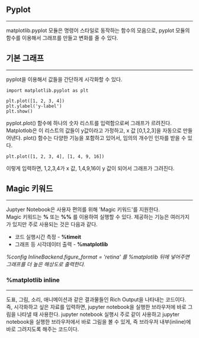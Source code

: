 ## Pyplot
---
matplotlib.pyplot 모듈은 명령어 스타일로 동작하는 함수의 모음으로, pyplot 모듈의 함수를 이용해서 그래프를 만들고 변화를 줄 수 있다. 


## 기본 그래프
---
pyplot을 이용해서 값들을 간단하게 시각화할 수 있다.
```
import matplotlib.pyplot as plt

plt.plot([1, 2, 3, 4])
plt.ylabel('y-label')
plt.show()
```
pyplot.plot() 함수에 하나의 숫자 리스트를 입력함으로써 그래프가 르려진다. Matplotlob은 이 리스트의 값들이 y값이라고 가정하고, x 값 [0,1,2,3]을 
자동으로 만들어낸다. plot() 함수는 다양한 기능을 포함하고 있어서, 임의의 개수인 인자를 받을 수 있다.
```
plt.plot([1, 2, 3, 4], [1, 4, 9, 16])
```
이렇게 입력하면, 1,2,3,4가 x 값, 1,4,9,16이 y 값이 되어서 그래프가 그려진다.

## Magic 키워드
---
Juptyer Notebook은 사용자 편의를 위해 'Magic 키워드'를 지원한다.  
Magic 키워드는 **%** 또는 **%%** 를 이용하여 실행할 수 있다. 제공하는 기능은 여러가지가 있지만 주로 사용되는 것은 다음과 같다.
- 코드 실행시간 측정 - **%timeit**
- 그래프 등 시각데이터 출력 - **%matplotlib**

_%config InlineBackend.figure_format = 'retina' 를 %matplotlib 뒤에 넣어주면 그래프를 더 높은 해상도로 출력한다._

### %matplotlib inline
---
도표, 그림, 소리, 애니메이션과 같은 결과물들인 Rich Output을 나타내는 코드이다. 즉, 시각화하고 싶은 자료를 입력하면, jupyter notebook을 실행한 브라우저에 바로 그림을 나타낼 때 사용한다. jupyter notebook 실행시 주로 같이 사용하고 jupyter notebook을 실행한 브라우저에서 바로 그림을 볼 수 있게, 즉 브라우저 내부(inline)에 바로 그려지도록 해주는 코드이다.


